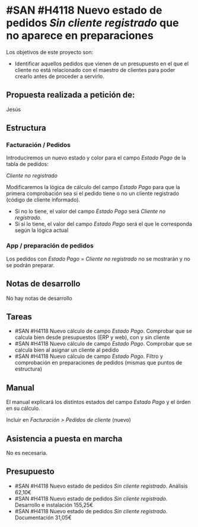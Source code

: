 # #SAN #H4118 Nuevo estado de pedidos _Sin cliente registrado_ que no aparece en preparaciones

Los objetivos de este proyecto son:
+ Identificar aquellos pedidos que vienen de un presupuesto en el que el cliente no está relacionado con el maestro de clientes para poder crearlo antes de proceder a servirlo.

## Propuesta realizada a petición de:
Jesús

## Estructura

### Facturación / Pedidos
Introduciremos un nuevo estado y color para el campo _Estado Pago_ de la tabla de pedidos:

_Cliente no registrado_

Modificaremos la lógica de cálculo del campo _Estado Pago_ para que la primera comprobación sea si el pedido tiene o no un cliente registrado (código de cliente informado).
+ Si no lo tiene, el valor del campo _Estado Pago_ será _Cliente no registrado_.
+ Si sí lo tiene, el valor del campo _Estado Pago_ será el que le corresponda según la lógica actual

### App / preparación de pedidos
Los pedidos con _Estado Pago_ = _Cliente no registrado_ no se mostrarán y no se podrán preparar.

## Notas de desarrollo
No hay notas de desarrollo

## Tareas
+ #SAN #H4118 Nuevo cálculo de campo _Estado Pago_. Comprobar que se calcula bien desde presupuestos (ERP y web), con y sin cliente
+ #SAN #H4118 Nuevo cálculo de campo _Estado Pago_. Comprobar que se calcula bien al asignar un cliente al pedido
+ #SAN #H4118 Nuevo cálculo de campo _Estado Pago_. Filtro y comprobación en preparaciones de pedidos
(mismas que puntos de estructura)

## Manual
El manual explicará los distintos estados del campo _Estado Pago_ y el órden en su cálculo.

Incluir en _Facturación > Pedidos de cliente_ (nuevo)

## Asistencia a puesta en marcha
No es necesaria.

## Presupuesto
+ #SAN #H4118 Nuevo estado de pedidos _Sin cliente registrado_. Análisis 62,10€
+ #SAN #H4118 Nuevo estado de pedidos _Sin cliente registrado_. Desarrollo e instalación 155,25€
+ #SAN #H4118 Nuevo estado de pedidos _Sin cliente registrado_. Documentación 31,05€
